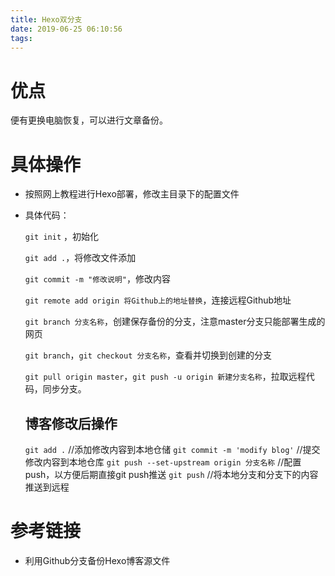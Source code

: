 ```yaml
---
title: Hexo双分支
date: 2019-06-25 06:10:56
tags:
---
```


# 优点

便有更换电脑恢复，可以进行文章备份。

# 具体操作

* 按照网上教程进行Hexo部署，修改主目录下的配置文件

* 具体代码：

  `git init` ，初始化

  `git add .`，将修改文件添加

  `git commit -m "修改说明"`，修改内容

  `git remote add origin 将Github上的地址替换`，连接远程Github地址

  `git branch 分支名称`，创建保存备份的分支，注意master分支只能部署生成的网页

  `git branch`，`git checkout 分支名称`，查看并切换到创建的分支

  `git pull origin master`，`git push -u origin 新建分支名称`，拉取远程代码，同步分支。

  ## 博客修改后操作

  `git add .`  //添加修改内容到本地仓储
  `git commit -m 'modify blog'`  //提交修改内容到本地仓库
  `git push --set-upstream origin 分支名称`  //配置push，以方便后期直接git push推送
  `git push`  //将本地分支和分支下的内容推送到远程

# 参考链接

* 利用Github分支备份Hexo博客源文件